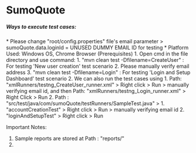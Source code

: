 # SumoQuote
<h5>Ways to execute test cases:</h2>
* Please change "root/config.properties" file's email parameter > sumoQuote.data.loginId = UNUSED DUMMY EMAIL ID for testing
* Platform Used: Windows OS, Chrome Browser (Prerequisites)
1. Open cmd in the file directory and use command: 
   1. "mvn clean test -Dfilename=CreateUser" : For testing 'New user creation' test scenario
   2. Please manually verify email address
   3. "mvn clean test -Dfilename=Login" : For testing 'Login and Setup Dashboard' test scenario
2. We can also run the test cases using
   1. Path: "xmlRunners/testng_CreateUser_runner.xml" > Right click > Run > manually verifying email id,
    and then Path: "xmlRunners/testng_Login_runner.xml" > Right Click > Run
   2. Path : "src/test/java/com/sumoQuote/testRunners/SampleTest.java" > 
      1. "accountCreationTest" > Right click > Run > manually verifying email id
      2. "loginAndSetupTest" > Right click > Run

Important Notes:
1. Sample reports are stored at Path : "reports/"
2. 










